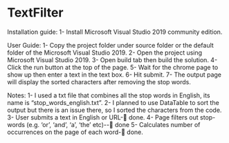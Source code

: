 # TextFilter
  
Installation guide:
       1- Install Microsoft Visual Studio 2019 community edition.
 
User Guide:
1-	Copy the project folder under source folder or the default folder of the Microsoft Visual Studio 2019.
2-	Open the project using Microsoft Visual Studio 2019.
3-	Open build tab then build the solution.
4-	Click the run button at the top of the page.
5-	Wait for the chrome page to show up then enter a text in the text box.
6-	Hit submit.
7-	The output page will display the sorted characters after removing the stop words.

Notes:
1-	I used a txt file that combines all the stop words in English, its name is “stop_words_english.txt”.
2-	I planned to use DataTable to sort the output but there is an issue there, so I sorted the characters from the code.
3-	 User submits a text in English or URL- done.
4-	Page filters out stop-words (e.g. ‘or’, ‘and’, ‘a’, ‘the’ etc)-- done
5-	Calculates number of occurrences on the page of each word- done.



